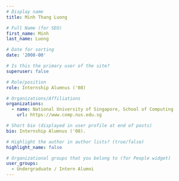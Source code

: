 ```yaml
---
# Display name
title: Minh Thang Luong

# Full Name (for SEO) 
first_name: Minh
last_name: Luong

# Date for sorting
date: '2008-00'

# Is this the primary user of the site?
superuser: false

# Role/position
role: Internship Alumnus ('08)

# Organizations/Affiliations
organizations:
  - name: National University of Singapore, School of Computing
    url: https://www.comp.nus.edu.sg

# Short bio (displayed in user profile at end of posts)
bio: Internship Alumnus ('08). 

# Highlight the author in author lists? (true/false)
highlight_name: false

# Organizational groups that you belong to (for People widget)
user_groups:
  - Undergraduate / Intern Alumni
---
```

